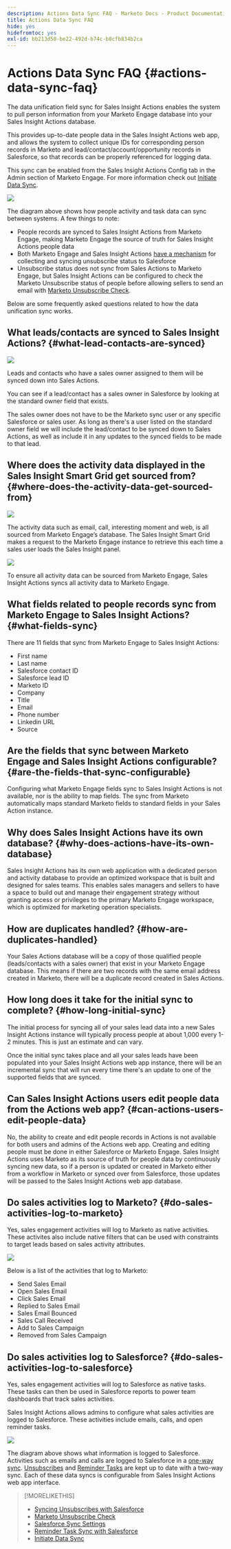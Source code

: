 ```yaml
---
description: Actions Data Sync FAQ - Marketo Docs - Product Documentation
title: Actions Data Sync FAQ
hide: yes
hidefromtoc: yes
exl-id: bb213d50-be22-492d-b74c-b8cfb834b2ca
---
```

# Actions Data Sync FAQ {#actions-data-sync-faq}

The data unification field sync for Sales Insight Actions enables the system to pull person information from your Marketo Engage database into your Sales Insight Actions database.

This provides up-to-date people data in the Sales Insight Actions web app, and allows the system to collect unique IDs for corresponding person records in Marketo and lead/contact/account/opportunity records in Salesforce, so that records can be properly referenced for logging data.  

This sync can be enabled from the Sales Insight Actions Config tab in the Admin section of Marketo Engage. For more information check out [Initiate Data Sync](/help/marketo/product-docs/marketo-sales-insight/actions/getting-started/msi-actions-admin-guide.md#initiate-data-sync).

   ![](assets/actions-data-sync-faq-1.png)

The diagram above shows how people activity and task data can sync between systems. A few things to note:

* People records are synced to Sales Insight Actions from Marketo Engage, making Marketo Engage the source of truth for Sales Insight Actions people data
* Both Marketo Engage and Sales Insight Actions [have a mechanism](/help/marketo/product-docs/marketo-sales-insight/actions/email/unsubscribes/syncing-unsubscribes-with-salesforce.md) for collecting and syncing unsubscribe status to Salesforce
* Unsubscribe status does not sync from Sales Actions to Marketo Engage, but Sales Insight Actions can be configured to check the Marketo Unsubscribe status of people before allowing sellers to send an email with [Marketo Unsubscribe Check](/help/marketo/product-docs/marketo-sales-insight/actions/email/unsubscribes/marketo-unsubscribe-check.md).

Below are some frequently asked questions related to how the data unification sync works.

## What leads/contacts are synced to Sales Insight Actions? {#what-lead-contacts-are-synced}

   ![](assets/actions-data-sync-faq-2.png)

Leads and contacts who have a sales owner assigned to them will be synced down into Sales Actions.

You can see if a lead/contact has a sales owner in Salesforce by looking at the standard owner field that exists.

The sales owner does not have to be the Marketo sync user or any specific Salesforce or sales user. As long as there's a user listed on the standard owner field we will include the lead/contact to be synced down to Sales Actions, as well as include it in any updates to the synced fields to be made to that lead.

## Where does the activity data displayed in the Sales Insight Smart Grid get sourced from? {#where-does-the-activity-data-get-sourced-from}

   ![](assets/actions-data-sync-faq-3.png)

The activity data such as email, call, interesting moment and web, is all sourced from Marketo Engage’s database. The Sales Insight Smart Grid makes a request to the Marketo Engage instance to retrieve this each time a sales user loads the Sales Insight panel.

   ![](assets/actions-data-sync-faq-4.png)

To ensure all activity data can be sourced from Marketo Engage, Sales Insight Actions syncs all activity data to Marketo Engage.  

## What fields related to people records sync from Marketo Engage to Sales Insight Actions? {#what-fields-sync}

There are 11 fields that sync from Marketo Engage to Sales Insight Actions:

* First name
* Last name
* Salesforce contact ID
* Salesforce lead ID
* Marketo ID
* Company
* Title
* Email
* Phone number
* Linkedin URL
* Source

## Are the fields that sync between Marketo Engage and Sales Insight Actions configurable? {#are-the-fields-that-sync-configurable}

Configuring what Marketo Engage fields sync to Sales Insight Actions is not available, nor is the ability to map fields. The sync from Marketo automatically maps standard Marketo fields to standard fields in your Sales Action instance.

## Why does Sales Insight Actions have its own database? {#why-does-actions-have-its-own-database}

Sales Insight Actions has its own web application with a dedicated person and activity database to provide an optimized workspace that is built and designed for sales teams. This enables sales managers and sellers to have a space to build out and manage their engagement strategy   without granting access or privileges to the primary Marketo Engage workspace, which is optimized for marketing operation specialists.

## How are duplicates handled? {#how-are-duplicates-handled}

Your Sales Actions database will be a copy of those qualified people (leads/contacts with a sales owner) that exist in your Marketo Engage database. This means if there are two records with the same email address created in Marketo, there will be a duplicate record created in Sales Actions.

## How long does it take for the initial sync to complete? {#how-long-initial-sync}

The initial process for syncing all of your sales lead data into a new Sales Insight Actions instance will typically process people at about 1,000 every 1-2 minutes. This is just an estimate and can vary.

Once the initial sync takes place and all your sales leads have been populated into your Sales Insight Actions web app instance, there will be an incremental sync that will run every time there's an update to one of the supported fields that are synced.

## Can Sales Insight Actions users edit people data from the Actions web app? {#can-actions-users-edit-people-data}

No, the ability to create and edit people records in Actions is not available for both users and admins of the Actions web app. Creating and editing people must be done in either Salesforce or Marketo Engage. Sales Insight Actions uses Marketo as its source of truth for people data by continuously syncing new data, so if a person is updated or created in Marketo either from a workflow in Marketo or synced over from Salesforce, those updates will be passed to the Sales Insight Actions web app database.

## Do sales activities log to Marketo? {#do-sales-activities-log-to-marketo}

Yes, sales engagement activities will log to Marketo as native activities. These activites also include native filters that can be used with constraints to target leads based on sales activity attributes.

   ![](assets/actions-data-sync-faq-5.png)

Below is a list of the activities that log to Marketo:

* Send Sales Email
* Open Sales Email
* Click Sales Email
* Replied to Sales Email
* Sales Email Bounced
* Sales Call Received
* Add to Sales Campaign
* Removed from Sales Campaign

## Do sales activities log to Salesforce? {#do-sales-activities-log-to-salesforce}

Yes, sales engagement activities will log to Salesforce as native tasks. These tasks can then be used in Salesforce reports to power team dashboards that track sales activities.

Sales Insight Actions allows admins to configure what sales activities are logged to Salesforce. These activities include emails, calls, and open reminder tasks.

   ![](assets/actions-data-sync-faq-6.png)

The diagram above shows what information is logged to Salesforce. Activities such as emails and calls are logged to Salesforce in a [one-way sync](/help/marketo/product-docs/marketo-sales-insight/actions/crm/salesforce-integration/salesforce-sync-settings.md). [Unsubscribes](/help/marketo/product-docs/marketo-sales-insight/actions/email/unsubscribes/syncing-unsubscribes-with-salesforce.md) and [Reminder Tasks](/help/marketo/product-docs/marketo-sales-insight/actions/tasks/reminder-task-sync-with-salesforce.md) are kept up to date with a two-way sync. Each of these data syncs is configurable from Sales Insight Actions web app interface.

>[!MORELIKETHIS]
>
>* [Syncing Unsubscribes with Salesforce](/help/marketo/product-docs/marketo-sales-insight/actions/email/unsubscribes/syncing-unsubscribes-with-salesforce.md)
>* [Marketo Unsubscribe Check](/help/marketo/product-docs/marketo-sales-insight/actions/email/unsubscribes/marketo-unsubscribe-check.md)
>* [Salesforce Sync Settings](/help/marketo/product-docs/marketo-sales-insight/actions/crm/salesforce-integration/salesforce-sync-settings.md)
>* [Reminder Task Sync with Salesforce](/help/marketo/product-docs/marketo-sales-insight/actions/tasks/reminder-task-sync-with-salesforce.md)
>* [Initiate Data Sync](/help/marketo/product-docs/marketo-sales-insight/actions/getting-started/msi-actions-admin-guide.md#initiate-data-sync)
